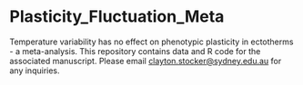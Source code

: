 # Plasticity_Fluctuation_Meta
Temperature variability has no effect on phenotypic plasticity in ectotherms - a meta-analysis.
This repository contains data and R code for the associated manuscript. 
Please email clayton.stocker@sydney.edu.au for any inquiries. 
